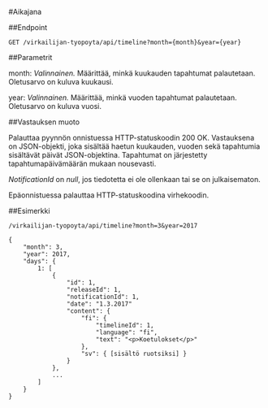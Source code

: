 #Aikajana

##Endpoint

`GET /virkailijan-tyopoyta/api/timeline?month={month}&year={year}`

##Parametrit

month: *Valinnainen.* Määrittää, minkä kuukauden tapahtumat palautetaan.
Oletusarvo on kuluva kuukausi.

year: *Valinnainen.* Määrittää, minkä vuoden tapahtumat palautetaan.
Oletusarvo on kuluva vuosi.

##Vastauksen muoto

Palauttaa pyynnön onnistuessa HTTP-statuskoodin 200 OK. Vastauksena on
JSON-objekti, joka sisältää haetun kuukauden, vuoden sekä tapahtumia sisältävät
päivät JSON-objektina. Tapahtumat on järjestetty tapahtumapäivämäärän mukaan nousevasti.

*NotificationId* on *null*, jos tiedotetta ei ole ollenkaan tai se on julkaisematon. 

Epäonnistuessa palauttaa HTTP-statuskoodina virhekoodin.

##Esimerkki

`/virkailijan-tyopoyta/api/timeline?month=3&year=2017`

```
{
    "month": 3,
    "year": 2017,
    "days": {
        1: [
            {
                "id": 1,
                "releaseId": 1,
                "notificationId": 1,
                "date": "1.3.2017"
                "content": {
                    "fi": {
                        "timelineId": 1,
                        "language": "fi",
                        "text": "<p>Koetulokset</p>"
                    },
                    "sv": { [sisältö ruotsiksi] }
                }
            },
            ...
        ]
    }
}
```
